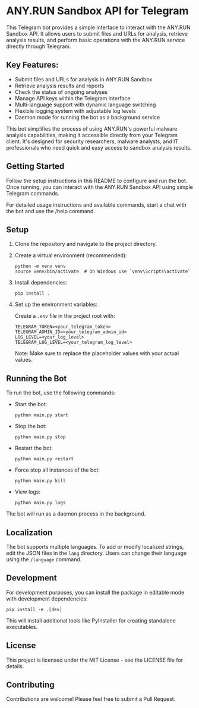 # ANY.RUN Sandbox API for Telegram

This Telegram bot provides a simple interface to interact with the ANY.RUN Sandbox API. It allows users to submit files and URLs for analysis, retrieve analysis results, and perform basic operations with the ANY.RUN service directly through Telegram.

## Key Features:

- Submit files and URLs for analysis in ANY.RUN Sandbox
- Retrieve analysis results and reports
- Check the status of ongoing analyses
- Manage API keys within the Telegram interface
- Multi-language support with dynamic language switching
- Flexible logging system with adjustable log levels
- Daemon mode for running the bot as a background service

This bot simplifies the process of using ANY.RUN's powerful malware analysis capabilities, making it accessible directly from your Telegram client. It's designed for security researchers, malware analysts, and IT professionals who need quick and easy access to sandbox analysis results.

## Getting Started

Follow the setup instructions in this README to configure and run the bot. Once running, you can interact with the ANY.RUN Sandbox API using simple Telegram commands.

For detailed usage instructions and available commands, start a chat with the bot and use the /help command.

## Setup

1. Clone the repository and navigate to the project directory.

2. Create a virtual environment (recommended):
   ```
   python -m venv venv
   source venv/bin/activate  # On Windows use `venv\Scripts\activate`
   ```

3. Install dependencies:
   ```
   pip install .
   ```

4. Set up the environment variables:

   Create a `.env` file in the project root with:

   ```
   TELEGRAM_TOKEN=<your_telegram_token>
   TELEGRAM_ADMIN_ID=<your_telegram_admin_id>
   LOG_LEVEL=<your_log_level>
   TELEGRAM_LOG_LEVEL=<your_telegram_log_level>
   ```

   Note: Make sure to replace the placeholder values with your actual values.

## Running the Bot

To run the bot, use the following commands:

- Start the bot:
  ```
  python main.py start
  ```

- Stop the bot:
  ```
  python main.py stop
  ```

- Restart the bot:
  ```
  python main.py restart
  ```

- Force stop all instances of the bot:
  ```
  python main.py kill
  ```

- View logs:
  ```
  python main.py logs
  ```

The bot will run as a daemon process in the background.

## Localization

The bot supports multiple languages. To add or modify localized strings, edit the JSON files in the `lang` directory. Users can change their language using the `/language` command.

## Development

For development purposes, you can install the package in editable mode with development dependencies:

```
pip install -e .[dev]
```

This will install additional tools like PyInstaller for creating standalone executables.

## License

This project is licensed under the MIT License - see the LICENSE file for details.

## Contributing

Contributions are welcome! Please feel free to submit a Pull Request.
